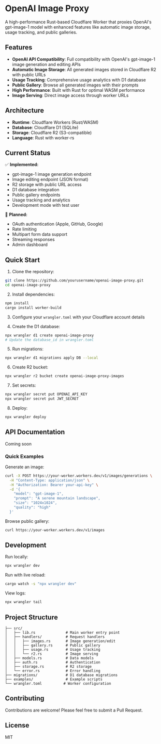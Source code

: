 # OpenAI Image Proxy

A high-performance Rust-based Cloudflare Worker that proxies OpenAI's gpt-image-1 model with enhanced features like automatic image storage, usage tracking, and public galleries.

## Features

- **OpenAI API Compatibility**: Full compatibility with OpenAI's gpt-image-1 image generation and editing APIs
- **Automatic Image Storage**: All generated images stored in Cloudflare R2 with public URLs
- **Usage Tracking**: Comprehensive usage analytics with D1 database
- **Public Gallery**: Browse all generated images with their prompts
- **High Performance**: Built with Rust for optimal WASM performance
- **Image Serving**: Direct image access through worker URLs

## Architecture

- **Runtime**: Cloudflare Workers (Rust/WASM)
- **Database**: Cloudflare D1 (SQLite)
- **Storage**: Cloudflare R2 (S3-compatible)
- **Language**: Rust with worker-rs

## Current Status

✅ **Implemented:**
- gpt-image-1 image generation endpoint
- Image editing endpoint (JSON format)
- R2 storage with public URL access
- D1 database integration
- Public gallery endpoints
- Usage tracking and analytics
- Development mode with test user

🚧 **Planned:**
- OAuth authentication (Apple, GitHub, Google)
- Rate limiting
- Multipart form data support
- Streaming responses
- Admin dashboard

## Quick Start

1. Clone the repository:
```bash
git clone https://github.com/yourusername/openai-image-proxy.git
cd openai-image-proxy
```

2. Install dependencies:
```bash
npm install
cargo install worker-build
```

3. Configure your `wrangler.toml` with your Cloudflare account details

4. Create the D1 database:
```bash
npx wrangler d1 create openai-image-proxy
# Update the database_id in wrangler.toml
```

5. Run migrations:
```bash
npx wrangler d1 migrations apply DB --local
```

6. Create R2 bucket:
```bash
npx wrangler r2 bucket create openai-image-proxy-images
```

7. Set secrets:
```bash
npx wrangler secret put OPENAI_API_KEY
npx wrangler secret put JWT_SECRET
```

8. Deploy:
```bash
npx wrangler deploy
```

## API Documentation

Coming soon

### Quick Examples

Generate an image:
```bash
curl -X POST https://your-worker.workers.dev/v1/images/generations \
  -H "Content-Type: application/json" \
  -H "Authorization: Bearer your-api-key" \
  -d '{
    "model": "gpt-image-1",
    "prompt": "A serene mountain landscape",
    "size": "1024x1024",
    "quality": "high"
  }'
```

Browse public gallery:
```bash
curl https://your-worker.workers.dev/v1/images
```

## Development

Run locally:
```bash
npx wrangler dev
```

Run with live reload:
```bash
cargo watch -s "npx wrangler dev"
```

View logs:
```bash
npx wrangler tail
```

## Project Structure

```
├── src/
│   ├── lib.rs              # Main worker entry point
│   ├── handlers/           # Request handlers
│   │   ├── images.rs       # Image generation/edit
│   │   ├── gallery.rs      # Public gallery
│   │   ├── usage.rs        # Usage tracking
│   │   └── r2.rs           # Image serving
│   ├── models.rs           # Data models
│   ├── auth.rs             # Authentication
│   ├── storage.rs          # R2 storage
│   └── error.rs            # Error handling
├── migrations/             # D1 database migrations
├── examples/               # Example scripts
└── wrangler.toml          # Worker configuration
```

## Contributing

Contributions are welcome! Please feel free to submit a Pull Request.

## License

MIT

